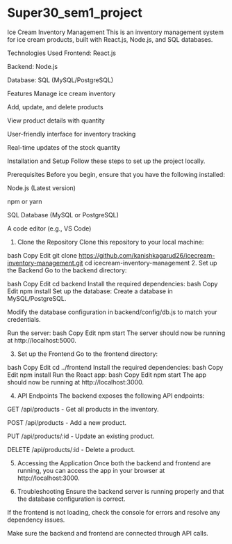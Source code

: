 # Super30_sem1_project
Ice Cream Inventory Management
This is an inventory management system for ice cream products, built with React.js, Node.js, and SQL databases.

Technologies Used
Frontend: React.js

Backend: Node.js

Database: SQL (MySQL/PostgreSQL)

Features
Manage ice cream inventory

Add, update, and delete products

View product details with quantity

User-friendly interface for inventory tracking

Real-time updates of the stock quantity

Installation and Setup
Follow these steps to set up the project locally.

Prerequisites
Before you begin, ensure that you have the following installed:

Node.js (Latest version)

npm or yarn

SQL Database (MySQL or PostgreSQL)

A code editor (e.g., VS Code)

1. Clone the Repository
Clone this repository to your local machine:

bash
Copy
Edit
git clone https://github.com/kanishkagarud26/icecream-inventory-management.git
cd icecream-inventory-management
2. Set up the Backend
Go to the backend directory:

bash
Copy
Edit
cd backend
Install the required dependencies:
bash
Copy
Edit
npm install
Set up the database:
Create a database in MySQL/PostgreSQL.

Modify the database configuration in backend/config/db.js to match your credentials.

Run the server:
bash
Copy
Edit
npm start
The server should now be running at http://localhost:5000.

3. Set up the Frontend
Go to the frontend directory:

bash
Copy
Edit
cd ../frontend
Install the required dependencies:
bash
Copy
Edit
npm install
Run the React app:
bash
Copy
Edit
npm start
The app should now be running at http://localhost:3000.

4. API Endpoints
The backend exposes the following API endpoints:

GET /api/products - Get all products in the inventory.

POST /api/products - Add a new product.

PUT /api/products/:id - Update an existing product.

DELETE /api/products/:id - Delete a product.

5. Accessing the Application
Once both the backend and frontend are running, you can access the app in your browser at http://localhost:3000.

6. Troubleshooting
Ensure the backend server is running properly and that the database configuration is correct.

If the frontend is not loading, check the console for errors and resolve any dependency issues.

Make sure the backend and frontend are connected through API calls.

